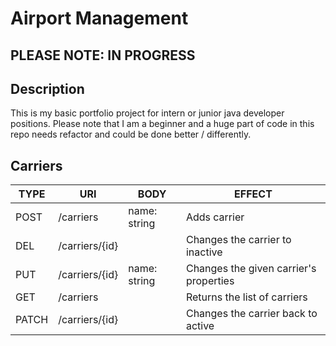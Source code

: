 # Airport Management

## PLEASE NOTE: IN PROGRESS

## Description

This is my basic portfolio project for intern or junior java developer positions. Please note that I am a beginner and a huge part of code in this repo needs refactor and could be done better / differently.

## Carriers

| TYPE | URI | BODY | EFFECT |
|---|---|---|---|
| POST | /carriers | name: string | Adds carrier |
| DEL | /carriers/{id} |  | Changes the carrier to inactive |
| PUT | /carriers/{id} | name: string | Changes the given carrier's properties |
| GET | /carriers |  | Returns the list of carriers |
| PATCH | /carriers/{id} |  | Changes the carrier back to active |
